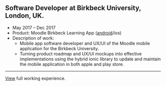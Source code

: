 ## Software Developer at Birkbeck University, London, UK.
- May 2017 – Dec 2017
- Product: Moodle Birkbeck Learning App ([android](https://play.google.com/store/apps/details?id=uk.ac.bbk.slapp_moodle)/ios)
- Description of work: 
  * Mobile app software developer and UX/UI of the Moodle mobile application for the Birkbeck University. 
  * Turning product roadmap and UX/UI mockups into effective implementations using the hybrid ionic library to update and maintain the mobile application in both apple and play store.

---

[View](/working_experience.md) full working experience.
